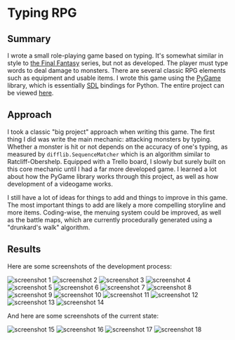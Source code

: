 # Typing RPG

## Summary

I wrote a small role-playing game based on typing. It's somewhat similar in style to [the Final Fantasy](https://en.wikipedia.org/wiki/Final_Fantasy) series, but not as developed. The player must type words to deal damage to monsters. There are several classic RPG elements such as equipment and usable items. I wrote this game using the [PyGame](https://www.pygame.org/) library, which is essentially [SDL](https://en.wikipedia.org/wiki/Simple_DirectMedia_Layer) bindings for Python. The entire project can be viewed [here](https://github.com/charlesoblack/japanese-word-rpg).

## Approach

I took a classic "big project" approach when writing this game. The first thing I did was write the main mechanic: attacking monsters by typing. Whether a monster is hit or not depends on the accuracy of one's typing, as measured by `difflib.SequenceMatcher` which is an algorithm similar to Ratcliff-Obershelp. Equipped with a Trello board, I slowly but surely built on this core mechanic until I had a far more developed game. I learned a lot about how the PyGame library works through this project, as well as how development of a videogame works.

I still have a lot of ideas for things to add and things to improve in this game. The most important things to add are likely a more compelling storyline and more items. Coding-wise, the menuing system could be improved, as well as the battle maps, which are currently procedurally generated using a "drunkard's walk" algorithm.

## Results

Here are some screenshots of the development process:

![screenshot 1](./images/jwr-1.png)
![screenshot 2](./images/jwr-2.png)
![screenshot 3](./images/jwr-3.png)
![screenshot 4](./images/jwr-4.png)
![screenshot 5](./images/jwr-5.png)
![screenshot 6](./images/jwr-6.png)
![screenshot 7](./images/jwr-7.png)
![screenshot 8](./images/jwr-8.png)
![screenshot 9](./images/jwr-9.png)
![screenshot 10](./images/jwr-10.png)
![screenshot 11](./images/jwr-11.png)
![screenshot 12](./images/jwr-12.png)
![screenshot 13](./images/jwr-13.png)
![screenshot 14](./images/jwr-14.png)

And here are some screenshots of the current state:

![screenshot 15](./images/jwr-15.png)
![screenshot 16](./images/jwr-16.png)
![screenshot 17](./images/jwr-17.png)
![screenshot 18](./images/jwr-18.png)
